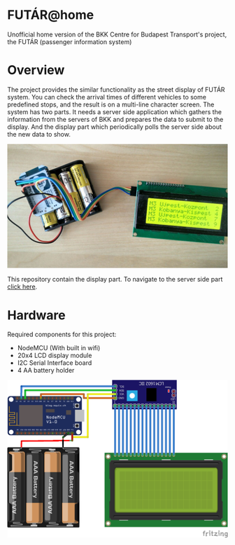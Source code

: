 # FUTÁR@home
Unofficial home version of the BKK Centre for Budapest Transport's project, the FUTÁR (passenger information system)

# Overview

The project provides the similar functionality as the street display of FUTÁR system. You can check the arrival times of different vehicles to some predefined stops, and the result is on a multi-line character screen. The system has two parts. It needs a server side application which gathers the information from the servers of BKK and prepares the data to submit to the display. And the display part which periodically polls the server side about the new data to show.

![Photo](https://raw.githubusercontent.com/ivanszkypeter/futar-home-nodemcu/master/images/FUTAR-Photo.jpg)

This repository contain the display part. To navigate to the server side part [click here](https://github.com/ivanszkypeter/futar-home-server).

# Hardware

Required components for this project:
* NodeMCU (With built in wifi)
* 20x4 LCD display module
* I2C Serial Interface board
* 4 AA battery holder

![Breadboard view](https://raw.githubusercontent.com/ivanszkypeter/futar-home-nodemcu/master/images/FUTAR-BreadboardView.png)
